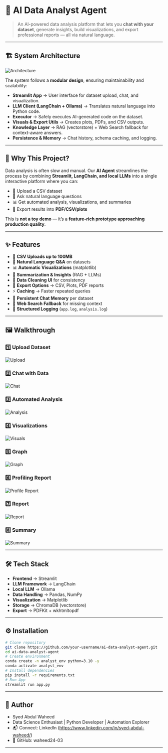 # 🤖 AI Data Analyst Agent  

> An AI-powered data analysis platform that lets you **chat with your dataset**, generate insights, build visualizations, and export professional reports — all via natural language.  

---

## 🏗️ System Architecture  

![Architecture](images/architecture_diagram.png)

The system follows a **modular design**, ensuring maintainability and scalability:

- **Streamlit App** → User interface for dataset upload, chat, and visualization.  
- **LLM Client (LangChain + Ollama)** → Translates natural language into Python code.  
- **Executor** → Safely executes AI-generated code on the dataset.  
- **Visuals & Export Utils** → Creates plots, PDFs, and CSV outputs.  
- **Knowledge Layer** → RAG (vectorstore) + Web Search fallback for context-aware answers.  
- **Persistence & Memory** → Chat history, schema caching, and logging.  

---

## 🚀 Why This Project?

Data analysis is often slow and manual. Our **AI Agent** streamlines the process by combining **Streamlit, LangChain, and local LLMs** into a single interactive platform where you can:  

- 📂 Upload a CSV dataset  
- 💬 Ask natural language questions  
- 📊 Get automated analysis, visualizations, and summaries  
- 📑 Export results into **PDF/CSV/plots**  

This is **not a toy demo** — it’s a **feature-rich prototype approaching production quality**.  

---

## ✨ Features

- 📂 **CSV Uploads up to 100MB**  
- 💬 **Natural Language Q&A** on datasets  
- 📊 **Automatic Visualizations** (matplotlib)  
- 📝 **Summarization & Insights** (RAG + LLMs)  
- 🧹 **Data Cleaning UI** for consistency  
- 💾 **Export Options** → CSV, Plots, PDF reports  
- ⚡ **Caching** → Faster repeated queries  
- 🧠 **Persistent Chat Memory** per dataset  
- 🔎 **Web Search Fallback** for missing context  
- 📑 **Structured Logging** (`app.log`, `analysis.log`)  

---

## 🖼️ Walkthrough

### 1️⃣ Upload Dataset
![Upload](images/image1.png)

### 2️⃣ Chat with Data
![Chat](images/image2.png)

### 3️⃣ Automated Analysis
![Analysis](images/image3.png)

### 4️⃣ Visualizations
![Visuals](images/image4.png)

### 5️⃣ Graph
![Graph](images/image5.png)

### 6️⃣ Profiling Report
![Profile Report](images/image7.png)

### 7️⃣ Report
![Report](images/image8.png)

### 8️⃣ Summary
![Summary](images/image9.png)

---
## 🛠️ Tech Stack

- **Frontend** → Streamlit  
- **LLM Framework** → LangChain  
- **Local LLM** → Ollama  
- **Data Handling** → Pandas, NumPy  
- **Visualization** → Matplotlib  
- **Storage** → ChromaDB (vectorstore)  
- **Export** → PDFKit + wkhtmltopdf   
---


## ⚙️ Installation

```bash
# Clone repository
git clone https://github.com/your-username/ai-data-analyst-agent.git
cd ai-data-analyst-agent
# Create environment
conda create -n analyst_env python=3.10 -y
conda activate analyst_env
# Install dependencies
pip install -r requirements.txt
# Run App
streamlit run app.py
```
--- 
## 👤 Author
-  Syed Abdul Waheed
-  Data Science Enthusiast | Python Developer | Automation Explorer
- 📬 Connect: LinkedIn (https://www.linkedin.com/in/syed-abdul-waheed/)
- 🐙 GitHub: waheed24-03
---





